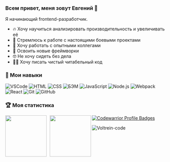 ### Всем привет, меня зовут Евгений 👋

Я начинающий frontend-разработчик.
- 🔥 Хочу научиться анализировать производительность и увеличивать её
- 🎯 Стремлюсь к работе с настоящими боевыми проектами
- 🔞 Хочу работать с опытными коллегами
- 🏫 Освоить новые фреймворки
- 🤓 Не хочу сидеть без дела
- ✍🏻 Хочу писать чистый читабельный код

### 🔨 Мои навыки

![VSCode](https://img.shields.io/badge/-VSCode-1e1e1e?style=flat&logo=visual-studio-code&logoColor=007acc) ![HTML](https://img.shields.io/badge/-HTML-e39404?style=flat&logo=html%35&logoColor=#e24c25) ![CSS](https://img.shields.io/badge/-CSS-76c025?style=flat&logo=css%33&logoColor=007acc) ![БЭМ](https://img.shields.io/badge/-%D0%91%D0%AD%D0%9C-1e1e1e?style=flat) ![JavaScript](https://img.shields.io/badge/-JavaScript-e24c25?style=flat&logo=javascript&logoColor=e9d54d) ![Node.js](https://img.shields.io/badge/-Node.js-047cef?style=flat&logo=node.js&logoColor=77b062) ![Webpack](https://img.shields.io/badge/-Webpack-a5d2e9?style=flat&logo=webpack&logoColor=007ACC) ![React](https://img.shields.io/badge/-React-e24c25?style=flat&logo=react&logoColor=007ACC) ![Git](https://img.shields.io/badge/-Git-047cef?style=flat&logo=Git&logoColor=#ee3c2d) ![GitHub](https://img.shields.io/badge/-GitHub-1e1e1e?style=flat&logo=GitHub&logoColor=#ffffff)

### 🏆 Моя статистика

  <div margin-bottom="10px">
    <a href="https://github-readme-stats.vercel.app/api?username=Voltrein-code&hide=contribs&show_icons=true&theme=buefy">
      <img  align="left" height="130" style="margin-right: 10px" src="https://github-readme-stats.vercel.app/api?username=Voltrein-code&hide=contribs&show_icons=true&theme=buefy" />
    </a>
    <a href="https://github-readme-stats.vercel.app/api/top-langs/?username=Voltrein-code&layout=compact">
      <img align="left" height="130" src="https://github-readme-stats.vercel.app/api/top-langs/?username=Voltrein-code&layout=compact" />
    </a>
  </div>
  
  
[![Codewarrior Profile Badges](https://www.codewars.com/users/Voltrein/badges/large)](https://www.codewars.com/users/Voltrein)

<p align="left"> <img src="https://komarev.com/ghpvc/?username=Voltrein-code&label=The%20profile%20was%20viewed&color=a06ffb&style=flat" alt="Voltrein-code" /> </p>

